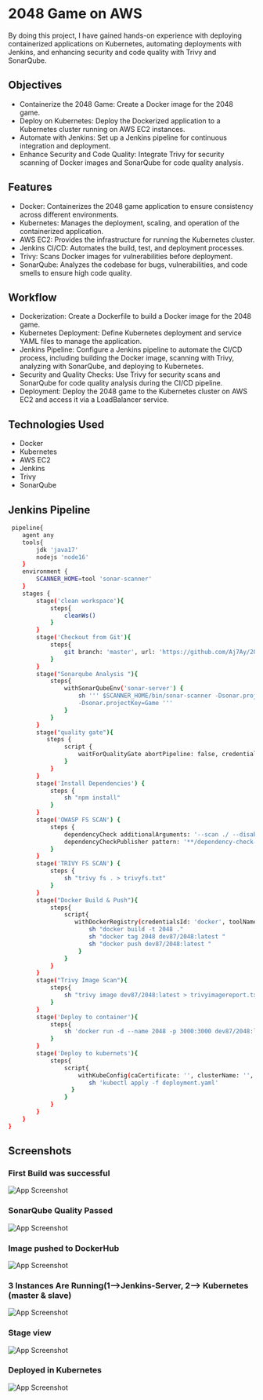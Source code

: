 
# 2048 Game on AWS

By doing this project, I have gained hands-on experience with deploying containerized applications on Kubernetes, automating deployments with Jenkins, and enhancing security and code quality with Trivy and SonarQube.
## Objectives

-  Containerize the 2048 Game: Create a Docker image for the 2048 game.
- Deploy on Kubernetes: Deploy the Dockerized application to a Kubernetes      cluster running on AWS EC2 instances.
- Automate with Jenkins: Set up a Jenkins pipeline for continuous integration and deployment.
- Enhance Security and Code Quality: Integrate Trivy for security scanning of Docker images and SonarQube for code quality analysis.
## Features

- Docker: Containerizes the 2048 game application to ensure consistency across different environments.
- Kubernetes: Manages the deployment, scaling, and operation of the containerized application.
- AWS EC2: Provides the infrastructure for running the Kubernetes cluster.
- Jenkins CI/CD: Automates the build, test, and deployment processes.
- Trivy: Scans Docker images for vulnerabilities before deployment.
- SonarQube: Analyzes the codebase for bugs, vulnerabilities, and code smells to ensure high code quality.

## Workflow

- Dockerization: Create a Dockerfile to build a Docker image for the 2048 game.
- Kubernetes Deployment: Define Kubernetes deployment and service YAML files to manage the application.
- Jenkins Pipeline: Configure a Jenkins pipeline to automate the CI/CD process, including building the Docker image, scanning with Trivy, analyzing with SonarQube, and deploying to Kubernetes.
- Security and Quality Checks: Use Trivy for security scans and SonarQube for code quality analysis during the CI/CD pipeline.
- Deployment: Deploy the 2048 game to the Kubernetes cluster on AWS EC2 and access it via a LoadBalancer service.

## Technologies Used

- Docker
- Kubernetes
- AWS EC2
- Jenkins
- Trivy
- SonarQube

## Jenkins Pipeline

```bash
 pipeline{
    agent any
    tools{
        jdk 'java17'
        nodejs 'node16'
    }
    environment {
        SCANNER_HOME=tool 'sonar-scanner'
    }
    stages {
        stage('clean workspace'){
            steps{
                cleanWs()
            }
        }
        stage('Checkout from Git'){
            steps{
                git branch: 'master', url: 'https://github.com/Aj7Ay/2048-React-CICD.git'
            }
        }
        stage("Sonarqube Analysis "){
            steps{
                withSonarQubeEnv('sonar-server') {
                    sh ''' $SCANNER_HOME/bin/sonar-scanner -Dsonar.projectName=Game \
                    -Dsonar.projectKey=Game '''
                }
            }
        }
        stage("quality gate"){
           steps {
                script {
                    waitForQualityGate abortPipeline: false, credentialsId: 'Sonar-token'
                }
            }
        }
        stage('Install Dependencies') {
            steps {
                sh "npm install"
            }
        }
        stage('OWASP FS SCAN') {
            steps {
                dependencyCheck additionalArguments: '--scan ./ --disableYarnAudit --disableNodeAudit', odcInstallation: 'DC'
                dependencyCheckPublisher pattern: '**/dependency-check-report.xml'
            }
        }
        stage('TRIVY FS SCAN') {
            steps {
                sh "trivy fs . > trivyfs.txt"
            }
        }
        stage("Docker Build & Push"){
            steps{
                script{
                   withDockerRegistry(credentialsId: 'docker', toolName: 'docker'){
                       sh "docker build -t 2048 ."
                       sh "docker tag 2048 dev87/2048:latest "
                       sh "docker push dev87/2048:latest "
                    }
                }
            }
        }
        stage("Trivy Image Scan"){
            steps{
                sh "trivy image dev87/2048:latest > trivyimagereport.txt"
            }
        }
        stage('Deploy to container'){
            steps{
                sh 'docker run -d --name 2048 -p 3000:3000 dev87/2048:latest'
            }
        }
        stage('Deploy to kubernets'){
            steps{
                script{
                    withKubeConfig(caCertificate: '', clusterName: '', contextName: '', credentialsId: 'k8s', namespace: '', restrictKubeConfigAccess: false, serverUrl: '') {
                       sh 'kubectl apply -f deployment.yaml'
                  }
                }
            }
        }
    }
}
```


## Screenshots

### First Build was successful
![App Screenshot](https://github.com/mohdumair8896/2048-Game-CICD-AWS/blob/master/Screenshots%20of%20Project/Screenshot%20from%202024-07-03%2002-07-20.png)

### SonarQube Quality Passed
![App Screenshot](https://github.com/mohdumair8896/2048-Game-CICD-AWS/blob/master/Screenshots%20of%20Project/Screenshot%20from%202024-07-03%2002-08-33.png)

### Image pushed to DockerHub
![App Screenshot](https://github.com/mohdumair8896/2048-Game-CICD-AWS/blob/master/Screenshots%20of%20Project/Screenshot%20from%202024-07-03%2002-44-40.png)

### 3 Instances Are Running(1-->Jenkins-Server, 2--> Kubernetes (master & slave)
![App Screenshot](https://github.com/mohdumair8896/2048-Game-CICD-AWS/blob/master/Screenshots%20of%20Project/Screenshot%20from%202024-07-03%2003-05-27.png)

### Stage view
![App Screenshot](https://github.com/mohdumair8896/2048-Game-CICD-AWS/blob/master/Screenshots%20of%20Project/Screenshot%20from%202024-07-03%2002-59-51.png)

### Deployed in Kubernetes
![App Screenshot](https://github.com/mohdumair8896/2048-Game-CICD-AWS/blob/master/Screenshots%20of%20Project/Screenshot%20from%202024-07-03%2004-04-53.png)

